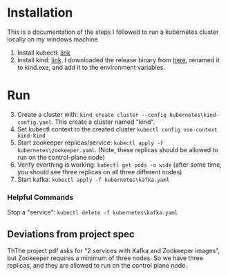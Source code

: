 # Installation

This is a documentation of the steps I followed to run a kubernetes cluster locally on my windows machine

1. Install kubectl: [link](https://kubernetes.io/docs/tasks/tools/install-kubectl-windows/#install-kubectl-binary-with-curl-on-windows)
2. Install kind: [link](https://kind.sigs.k8s.io/docs/user/quick-start/#installation). I downloaded the release binary from [here](https://github.com/kubernetes-sigs/kind/releases), renamed it to kind.exe, and add it to the environment variables.

# Run

3. Create a cluster with: `kind create cluster --config kubernetes\kind-config.yaml`. This create a cluster named "kind". 
4. Set kubectl context to the created cluster `kubectl config use-context kind-kind`
5. Start zookeeper replicas/service: `kubectl apply -f kubernetes\zookeeper.yaml`. (Note, these replicas should be allowed to run on the control-plane node)
6. Verify everthing is working: `kubectl get pods -o wide` (after some time, you should see three replicas on all three different nodes)
7. Start kafka: `kubectl apply -f kubernetes\kafka.yaml`


### Helpful Commands
Stop a "service": `kubectl delete -f kubernetes\kafka.yaml`
## Deviations from project spec

ThThe project pdf asks for "2 services with Kafka and Zookeeper images", but Zookeeper requires a minimum of three nodes. So we have three replicas, and they are allowed to run on the control plane node.